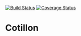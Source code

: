 [![Build Status](https://travis-ci.org/jobiols/jaja.svg?branch=master)](https://travis-ci.org/jobiols/jaja)
[![Coverage Status](https://coveralls.io/repos/github/jobiols/jaja/badge.svg?branch=master)](https://coveralls.io/github/jobiols/jaja?branch=master)

# Cotillon

